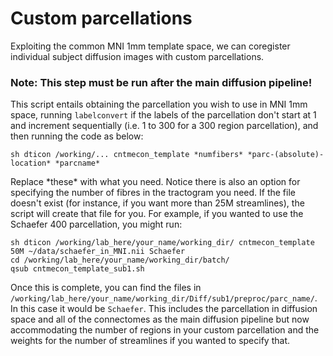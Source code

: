 # Custom parcellations

Exploiting the common MNI 1mm template space, we can coregister individual subject diffusion images with custom parcellations. 
### Note: This step must be run after the main diffusion pipeline!
This script entails obtaining the parcellation you wish to use in MNI 1mm space, running `labelconvert` if the labels of the
parcellation don't start at 1 and increment sequentially (i.e. 1 to 300 for a 300 region parcellation), and then running the code as below:

```
sh dticon /working/... cntmecon_template *numfibers* *parc-(absolute)-location* *parcname*
```

Replace &ast;these&ast; with what you need. Notice there is also an option for specifying the number of fibres in the tractogram
you need. If the file doesn't exist (for instance, if you want more than 25M streamlines), the script will create that file for you.
For example, if you wanted to use the Schaefer 400 parcellation, you might run:

```
sh dticon /working/lab_here/your_name/working_dir/ cntmecon_template 50M ~/data/schaefer_in_MNI.nii Schaefer
cd /working/lab_here/your_name/working_dir/batch/
qsub cntmecon_template_sub1.sh
```
Once this is complete, you can find the files in `/working/lab_here/your_name/working_dir/Diff/sub1/preproc/parc_name/`. In this case
it would be `Schaefer`. This includes the parcellation in diffusion space and all of the connectomes as the main diffusion pipeline but
now accommodating the number of regions in your custom parcellation and the weights for the number of streamlines if you wanted to specify that.
